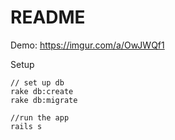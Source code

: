 # README
Demo: https://imgur.com/a/OwJWQf1

Setup
```
// set up db
rake db:create
rake db:migrate

//run the app
rails s
```